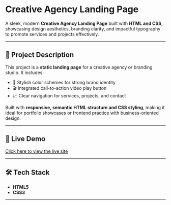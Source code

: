 # Creative Agency Landing Page

A sleek, modern **Creative Agency Landing Page** built with **HTML and CSS**, showcasing design aesthetics, branding clarity, and impactful typography to promote services and projects effectively.

---

## 🚀 **Project Description**

This project is a **static landing page** for a creative agency or branding studio. It includes:

- 🎨 Stylish color schemes for strong brand identity  
- 🎬 Integrated call-to-action video play button  
- 📈 Clear navigation for services, projects, and contact  

Built with **responsive, semantic HTML structure and CSS styling**, making it ideal for portfolio showcases or frontend practice with business-oriented design.

---

## 🔗 **Live Demo**

[Click here to view the live site](https://creative-agency-landing-site.netlify.app/)

---

## 🛠️ **Tech Stack**

- **HTML5**
- **CSS3**

---
